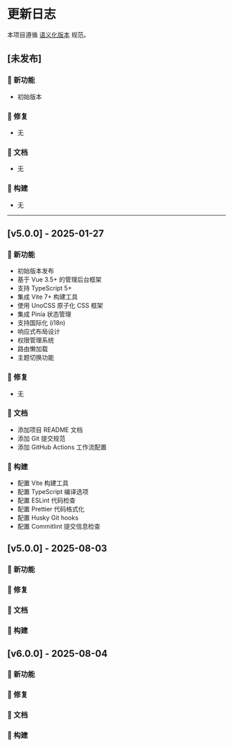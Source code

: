 <!--
  @copyright Copyright (c) 2025 chichuang
  @license 自定义商业限制许可证
  @description cc-admin 企业级后台管理框架 - 更新日志

  本文件受版权保护，商业使用需要授权。
  联系方式: https://github.com/ichichuang/cc-admin/issues

  This file is protected by copyright. Commercial use requires authorization.
  Contact: https://github.com/ichichuang/cc-admin/issues
-->

# 更新日志

本项目遵循 [语义化版本](https://semver.org/lang/zh-CN/) 规范。

## [未发布]

### 🚀 新功能

- 初始版本

### 🐛 修复

- 无

### 📝 文档

- 无

### 🔧 构建

- 无

---

## [v5.0.0] - 2025-01-27

### 🚀 新功能

- 初始版本发布
- 基于 Vue 3.5+ 的管理后台框架
- 支持 TypeScript 5+
- 集成 Vite 7+ 构建工具
- 使用 UnoCSS 原子化 CSS 框架
- 集成 Pinia 状态管理
- 支持国际化 (i18n)
- 响应式布局设计
- 权限管理系统
- 路由懒加载
- 主题切换功能

### 🐛 修复

- 无

### 📝 文档

- 添加项目 README 文档
- 添加 Git 提交规范
- 添加 GitHub Actions 工作流配置

### 🔧 构建

- 配置 Vite 构建工具
- 配置 TypeScript 编译选项
- 配置 ESLint 代码检查
- 配置 Prettier 代码格式化
- 配置 Husky Git hooks
- 配置 Commitlint 提交信息检查

## [v5.0.0] - 2025-08-03

### 🚀 新功能

### 🐛 修复

### 📝 文档

### 🔧 构建

## [v6.0.0] - 2025-08-04

### 🚀 新功能

### 🐛 修复

### 📝 文档

### 🔧 构建

